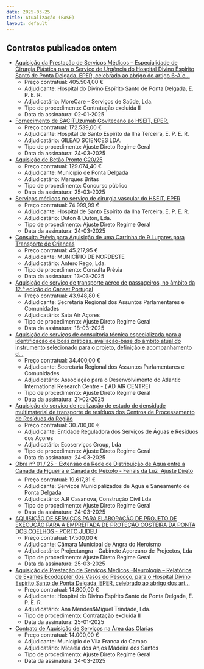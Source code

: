 ```yaml
---
date: 2025-03-25
title: Atualização (BASE)
layout: default
---
```

## Contratos publicados ontem

* [Aquisição da Prestação de Serviços Médicos – Especialidade de Cirurgia Plástica para o Serviço de Urgência do Hospital Divino Espírito Santo de Ponta Delgada, EPER, celebrado ao abrigo do artigo 6-A e...](https://www.base.gov.pt/Base4/pt/detalhe/?type=contratos&id=11304327)
  * Preço contratual: 405.504,00 €
  * Adjudicante: Hospital do Divino Espírito Santo de Ponta Delgada, E. P. E. R.
  * Adjudicatário: MoreCare – Serviços de Saúde, Lda.
  * Tipo de procedimento: Contratação excluída II
  * Data da assinatura: 02-01-2025
* [Fornecimento de SACITUzumab Govitecano ao HSEIT, EPER.](https://www.base.gov.pt/Base4/pt/detalhe/?type=contratos&id=11304521)
  * Preço contratual: 172.539,00 €
  * Adjudicante: Hospital de Santo Espírito da Ilha Terceira, E. P. E. R.
  * Adjudicatário: GILEAD SCIENCES LDA.
  * Tipo de procedimento: Ajuste Direto Regime Geral
  * Data da assinatura: 24-03-2025
* [Aquisição de Betão Pronto C20/25](https://www.base.gov.pt/Base4/pt/detalhe/?type=contratos&id=11305640)
  * Preço contratual: 129.074,40 €
  * Adjudicante: Município de Ponta Delgada
  * Adjudicatário: Marques Britas
  * Tipo de procedimento: Concurso público
  * Data da assinatura: 25-03-2025
* [Serviços médicos no serviço de cirurgia vascular do HSEIT, EPER](https://www.base.gov.pt/Base4/pt/detalhe/?type=contratos&id=11304783)
  * Preço contratual: 74.999,99 €
  * Adjudicante: Hospital de Santo Espírito da Ilha Terceira, E. P. E. R.
  * Adjudicatário: Duton & Duton, Lda.
  * Tipo de procedimento: Ajuste Direto Regime Geral
  * Data da assinatura: 24-03-2025
* [Consulta Prévia para Aquisição de uma Carrinha de 9 Lugares para Transporte de Crianças](https://www.base.gov.pt/Base4/pt/detalhe/?type=contratos&id=11305428)
  * Preço contratual: 45.217,95 €
  * Adjudicante: MUNICÍPIO DE NORDESTE
  * Adjudicatário: Antero Rego, Lda.
  * Tipo de procedimento: Consulta Prévia
  * Data da assinatura: 13-03-2025
* [Aquisição de serviço de transporte aéreo de passageiros, no âmbito da 12.ª edição do Cansat Portugal](https://www.base.gov.pt/Base4/pt/detalhe/?type=contratos&id=11305005)
  * Preço contratual: 43.948,80 €
  * Adjudicante: Secretaria Regional dos Assuntos Parlamentares e Comunidades
  * Adjudicatário: Sata Air Açores
  * Tipo de procedimento: Ajuste Direto Regime Geral
  * Data da assinatura: 18-03-2025
* [Aquisição de serviços de consultoria técnica especializada para a identificação de boas práticas, avaliação-base do âmbito atual do instrumento selecionado para o projeto, definição e acompanhamento d...](https://www.base.gov.pt/Base4/pt/detalhe/?type=contratos&id=11304666)
  * Preço contratual: 34.400,00 €
  * Adjudicante: Secretaria Regional dos Assuntos Parlamentares e Comunidades
  * Adjudicatário: Associação para o Desenvolvimento do Atlantic International Research Centre - ( AD AIR CENTRE)
  * Tipo de procedimento: Ajuste Direto Regime Geral
  * Data da assinatura: 21-02-2025
* [Aquisição do serviço de realização de estudo de densidade multimaterial de transporte de resíduos dos Centros de Processamento de Resíduos da Região](https://www.base.gov.pt/Base4/pt/detalhe/?type=contratos&id=11305008)
  * Preço contratual: 30.700,00 €
  * Adjudicante: Entidade Reguladora dos Serviços de Águas e Resíduos dos Açores
  * Adjudicatário: Ecoserviços Group, Lda
  * Tipo de procedimento: Ajuste Direto Regime Geral
  * Data da assinatura: 24-03-2025
* [Obra nº 01 / 25 - Extensão da Rede de Distribuição de Água entre a Canada da Figueira e Canada do Peixoto - Fenais da Luz  Ajuste Direto](https://www.base.gov.pt/Base4/pt/detalhe/?type=contratos&id=11305726)
  * Preço contratual: 19.617,31 €
  * Adjudicante: Serviços Municipalizados de Água e Saneamento de Ponta Delgada
  * Adjudicatário: A.R Casanova, Construção Civil Lda
  * Tipo de procedimento: Ajuste Direto Regime Geral
  * Data da assinatura: 24-03-2025
* [AQUISIÇÃO DE SERVIÇOS PARA ELABORAÇÃO DE PROJETO DE EXECUÇÃO PARA A EMPREITADA DE PROTEÇÃO COSTEIRA DA PONTA DOS COELHOS - PORTO JUDEU](https://www.base.gov.pt/Base4/pt/detalhe/?type=contratos&id=11305724)
  * Preço contratual: 17.500,00 €
  * Adjudicante: Câmara Municipal de Angra do Heroísmo
  * Adjudicatário: Projectangra - Gabinete Açoreano de Projectos, Lda
  * Tipo de procedimento: Ajuste Direto Regime Geral
  * Data da assinatura: 25-03-2025
* [Aquisição de Prestação de Serviços Médicos –Neurologia – Relatórios de Exames Ecodoppler dos Vasos do Pescoço, para o Hospital Divino Espírito Santo de Ponta Delgada, EPER, celebrado ao abrigo dos art...](https://www.base.gov.pt/Base4/pt/detalhe/?type=contratos&id=11304994)
  * Preço contratual: 14.800,00 €
  * Adjudicante: Hospital do Divino Espírito Santo de Ponta Delgada, E. P. E. R.
  * Adjudicatário: Ana Mendes&Miguel Trindade, Lda. 
  * Tipo de procedimento: Contratação excluída II
  * Data da assinatura: 25-01-2025
* [Contrato de Aquisição de Serviços na Área das Olarias](https://www.base.gov.pt/Base4/pt/detalhe/?type=contratos&id=11305117)
  * Preço contratual: 14.000,00 €
  * Adjudicante: Município de Vila Franca do Campo
  * Adjudicatário: Micaela dos Anjos Madeira dos Santos
  * Tipo de procedimento: Ajuste Direto Regime Geral
  * Data da assinatura: 24-03-2025

